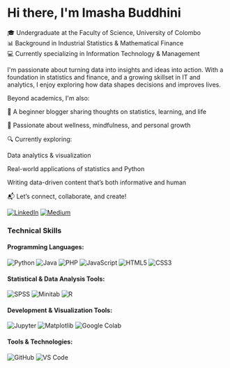 # Hi there, I'm Imasha Buddhini 

🎓 Undergraduate at the Faculty of Science, University of Colombo  
📊 Background in Industrial Statistics & Mathematical Finance  
💻 Currently specializing in Information Technology & Management


I'm passionate about turning data into insights and ideas into action.
With a foundation in statistics and finance, and a growing skillset in IT and analytics, I enjoy exploring how data shapes decisions and improves lives.

Beyond academics, I'm also:

📝 A beginner blogger sharing thoughts on statistics, learning, and life

🌱 Passionate about wellness, mindfulness, and personal growth

🔍 Currently exploring:

Data analytics & visualization

Real-world applications of statistics and Python

Writing data-driven content that’s both informative and human

📬 Let’s connect, collaborate, and create!

[![LinkedIn](https://img.shields.io/badge/LinkedIn-blue?logo=linkedin&logoColor=white)](https://www.linkedin.com/in/imasha-buddhini-996b80359)
[![Medium](https://img.shields.io/badge/Medium-black?logo=medium&logoColor=white)](https://medium.com/@imashabuddhini123)

### Technical Skills

#### Programming Languages:
![Python](https://img.shields.io/badge/Python-3776AB?style=for-the-badge&logo=python&logoColor=white)
![Java](https://img.shields.io/badge/Java-007396?style=for-the-badge&logo=java&logoColor=white)
![PHP](https://img.shields.io/badge/PHP-777BB4?style=for-the-badge&logo=php&logoColor=white)
![JavaScript](https://img.shields.io/badge/JavaScript-F7DF1E?style=for-the-badge&logo=javascript&logoColor=black)
![HTML5](https://img.shields.io/badge/HTML5-E34F26?style=for-the-badge&logo=html5&logoColor=white)
![CSS3](https://img.shields.io/badge/CSS3-1572B6?style=for-the-badge&logo=css3&logoColor=white)

#### Statistical & Data Analysis Tools:
![SPSS](https://img.shields.io/badge/SPSS-52A1CC?style=for-the-badge&logo=ibm&logoColor=white)
![Minitab](https://img.shields.io/badge/Minitab-009CDE?style=for-the-badge&logo=googlecolab&logoColor=white) <!-- No official minitab logo, used Google Colab color -->
![R](https://img.shields.io/badge/R-276DC3?style=for-the-badge&logo=r&logoColor=white)

#### Development & Visualization Tools:
![Jupyter](https://img.shields.io/badge/Jupyter-F37626?style=for-the-badge&logo=jupyter&logoColor=white)
![Matplotlib](https://img.shields.io/badge/Matplotlib-11557C?style=for-the-badge&logo=python&logoColor=white) <!-- No official matplotlib logo, used python colors -->
![Google Colab](https://img.shields.io/badge/Google%20Colab-F9AB00?style=for-the-badge&logo=googlecolab&logoColor=white)

#### Tools & Technologies:
![GitHub](https://img.shields.io/badge/GitHub-181717?style=for-the-badge&logo=github&logoColor=white)
![VS Code](https://img.shields.io/badge/VS%20Code-007ACC?style=for-the-badge&logo=visual-studio-code&logoColor=white)






